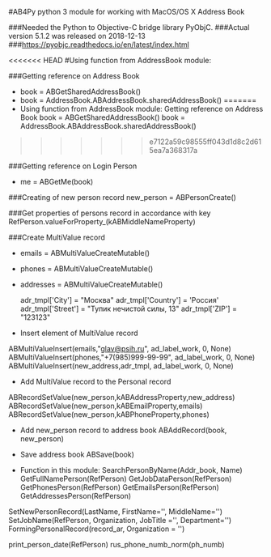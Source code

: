 

#AB4Py python 3 module for working with MacOS/OS X Address Book

###Needed the Python to Objective-C bridge library PyObjC. 
###Actual version 5.1.2 was released on 2018-12-13 
###https://pyobjc.readthedocs.io/en/latest/index.html



<<<<<<< HEAD
#Using function from AddressBook module:

###Getting reference on Address Book
- book = ABGetSharedAddressBook()
- book = AddressBook.ABAddressBook.sharedAddressBook()
=======
- Using function from AddressBook module:
Getting reference on Address Book
book = ABGetSharedAddressBook()
book = AddressBook.ABAddressBook.sharedAddressBook()
>>>>>>> e7122a59c98555ff043d1d8c2d615ea7a368317a

###Getting reference on Login Person
- me = ABGetMe(book)

###Creating of new person record
new_person = ABPersonCreate()

###Get properties of persons record in accordance with key
RefPerson.valueForProperty_(kABMiddleNameProperty)

###Create MultiValue record
- emails = ABMultiValueCreateMutable()
- phones = ABMultiValueCreateMutable()
- addresses = ABMultiValueCreateMutable()

    adr_tmpl['City'] = "Москва"
    adr_tmpl['Country'] = 'Россия'
    adr_tmpl['Street'] = "Тупик нечистой силы, 13"
    adr_tmpl['ZIP'] = "123123"

- Insert element of MultiValue record

ABMultiValueInsert(emails,"glav@psih.ru", ad_label_work, 0, None)
ABMultiValueInsert(phones,"+7(985)999-99-99", ad_label_work, 0, None)
ABMultiValueInsert(new_address,adr_tmpl, ad_label_work, 0, None)

- Add MultiValue record to the Personal record

ABRecordSetValue(new_person,kABAddressProperty,new_address)
ABRecordSetValue(new_person,kABEmailProperty,emails)
ABRecordSetValue(new_person,kABPhoneProperty,phones)

- Add new_person record to address book 
ABAddRecord(book, new_person)

- Save address book
ABSave(book)


- Function in this module:
SearchPersonByName(Addr_book, Name)
GetFullNamePerson(RefPerson)
GetJobDataPerson(RefPerson)
GetPhonesPerson(RefPerson)
GetEmailsPerson(RefPerson)
GetAddressesPerson(RefPerson)

SetNewPersonRecord(LastName, FirstName='', MiddleName='')
SetJobName(RefPerson, Organization, JobTitle ='', Department='')
FormingPersonalRecord(record_ar, Organization = '')

print_person_date(RefPerson)
rus_phone_numb_norm(ph_numb)
